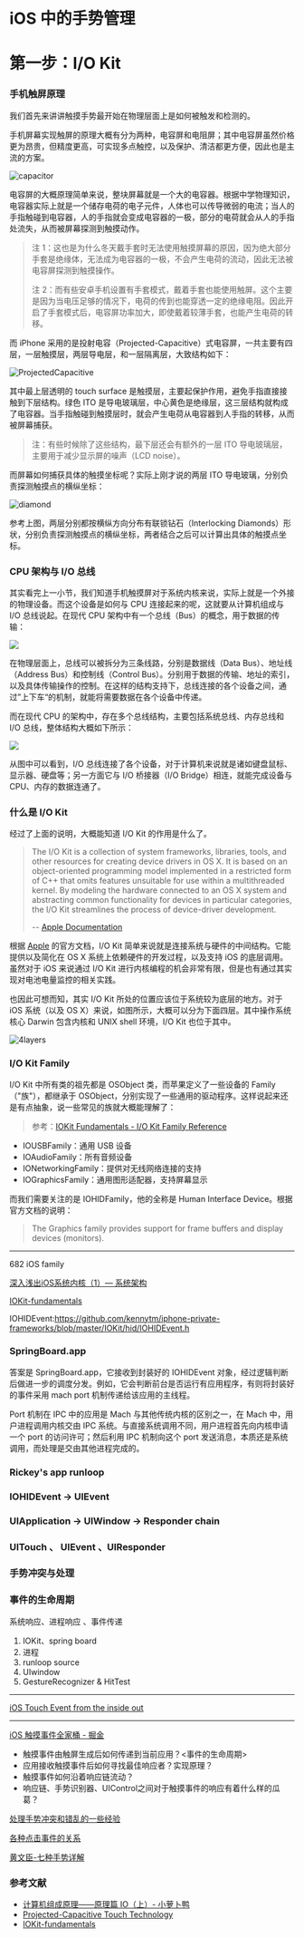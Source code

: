 # iOS 中的手势管理

# 第一步：I/O Kit

### 手机触屏原理

我们首先来讲讲触摸手势最开始在物理层面上是如何被触发和检测的。

手机屏幕实现触屏的原理大概有分为两种，电容屏和电阻屏；其中电容屏虽然价格更为昂贵，但精度更高，可实现多点触控，以及保护、清洁都更方便，因此也是主流的方案。

![capacitor](/Users/rickey/Desktop/Swift/Rickey-iOS-Notes/backups/iOSGesture/capacitor.png)

电容屏的大概原理简单来说，整块屏幕就是一个大的电容器。根据中学物理知识，电容器实际上就是一个储存电荷的电子元件，人体也可以传导微弱的电流；当人的手指触碰到电容器，人的手指就会变成电容器的一极，部分的电荷就会从人的手指处流失，从而被屏幕探测到触摸动作。

> 注 1：这也是为什么冬天戴手套时无法使用触摸屏幕的原因，因为绝大部分手套是绝缘体，无法成为电容器的一极，不会产生电荷的流动，因此无法被电容屏探测到触摸操作。
>
> 注 2：而有些安卓手机设置有手套模式，戴着手套也能使用触屏。这个主要是因为当电压足够的情况下，电荷的传到也能穿透一定的绝缘电阻。因此开启了手套模式后，电容屏功率加大，即使戴着较薄手套，也能产生电荷的转移。

而 iPhone 采用的是投射电容（Projected-Capacitive）式电容屏，一共主要有四层，一层触摸层，两层导电层，和一层隔离层，大致结构如下：

![ProjectedCapacitive](/Users/rickey/Desktop/Swift/Rickey-iOS-Notes/backups/iOSGesture/ProjectedCapacitive.png)

其中最上层透明的 touch surface 是触摸层，主要起保护作用，避免手指直接接触到下层结构。绿色 ITO 是导电玻璃层，中心黄色是绝缘层，这三层结构就构成了电容器。当手指触碰到触摸层时，就会产生电荷从电容器到人手指的转移，从而被屏幕捕获。

> 注：有些时候除了这些结构，最下层还会有额外的一层 ITO 导电玻璃层，主要用于减少显示屏的噪声（LCD noise）。

而屏幕如何捕获具体的触摸坐标呢？实际上刚才说的两层 ITO 导电玻璃，分别负责探测触摸点的横纵坐标：

![diamond](/Users/rickey/Desktop/Swift/Rickey-iOS-Notes/backups/iOSGesture/diamond.png)

参考上图，两层分别都按横纵方向分布有联锁钻石（Interlocking Diamonds）形状，分别负责探测触摸点的横纵坐标，两者结合之后可以计算出具体的触摸点坐标。

### CPU 架构与 I/O 总线

其实看完上一小节，我们知道手机触摸屏对于系统内核来说，实际上就是一个外接的物理设备。而这个设备是如何与 CPU 连接起来的呢，这就要从计算机组成与 I/O 总线说起。在现代 CPU 架构中有一个总线（Bus）的概念，用于数据的传输：

![](/Users/rickey/Desktop/Swift/Rickey-iOS-Notes/backups/iOSGesture/Bus.jpg)

在物理层面上，总线可以被拆分为三条线路，分别是数据线（Data Bus）、地址线（Address Bus）和控制线（Control Bus）。分别用于数据的传输、地址的索引，以及具体传输操作的控制。在这样的结构支持下，总线连接的各个设备之间，通过”上下车“的机制，就能将需要数据在各个设备中传递。

而在现代 CPU 的架构中，存在多个总线结构，主要包括系统总线、内存总线和 I/O 总线，整体结构大概如下所示：

![](/Users/rickey/Desktop/Swift/Rickey-iOS-Notes/backups/iOSGesture/IOBus.jpg)

从图中可以看到，I/O 总线连接了各个设备，对于计算机来说就是诸如键盘鼠标、显示器、硬盘等；另一方面它与 I/O 桥接器（I/O Bridge）相连，就能完成设备与 CPU、内存的数据连通了。

### 什么是 I/O Kit

经过了上面的说明，大概能知道 I/O Kit 的作用是什么了。

> The I/O Kit is a collection of system frameworks, libraries, tools, and other resources for creating device drivers in OS X. It is based on an object-oriented programming model implemented in a restricted form of C++ that omits features unsuitable for use within a multithreaded kernel. By modeling the hardware connected to an OS X system and abstracting common functionality for devices in particular categories, the I/O Kit streamlines the process of device-driver development.
>
> -- [Apple Documentation](https://developer.apple.com/library/archive/documentation/DeviceDrivers/Conceptual/IOKitFundamentals/Features/Features.html#//apple_ref/doc/uid/TP0000012-TPXREF101)

根据 [Apple](https://developer.apple.com/library/archive/documentation/DeviceDrivers/Conceptual/IOKitFundamentals/Features/Features.html#//apple_ref/doc/uid/TP0000012-TPXREF101) 的官方文档，I/O Kit 简单来说就是连接系统与硬件的中间结构。它能提供以及简化在 OS X 系统上依赖硬件的开发过程，以及支持 iOS 的底层调用。虽然对于 iOS 来说通过 I/O Kit 进行内核编程的机会非常有限，但是也有通过其实现对电池电量监控的相关实践。

也因此可想而知，其实 I/O Kit 所处的位置应该位于系统较为底层的地方。对于 iOS 系统（以及 OS X）来说，如图所示，大概可以分为下面四层。其中操作系统核心 Darwin 包含内核和 UNIX shell 环境，I/O Kit 也位于其中。

![4layers](/Users/rickey/Desktop/Swift/Rickey-iOS-Notes/backups/iOSGesture/4layers.png)

### I/O Kit Family

I/O Kit 中所有类的祖先都是 OSObject 类，而苹果定义了一些设备的 Family（"族"），都继承于 OSObject，分别实现了一些通用的驱动程序。这样说起来还是有点抽象，说一些常见的族就大概能理解了：

> 参考：[IOKit Fundamentals - I/O Kit Family Reference](https://developer.apple.com/library/archive/documentation/DeviceDrivers/Conceptual/IOKitFundamentals/Families_Ref/Families_Ref.html#//apple_ref/doc/uid/TP0000021-BABCCBIJ)

- IOUSBFamily：通用 USB 设备
- IOAudioFamily：所有音频设备
- IONetworkingFamily：提供对无线网络连接的支持
- IOGraphicsFamily：通用图形适配器，支持屏幕显示

而我们需要关注的是 IOHIDFamily，他的全称是 Human Interface Device。根据官方文档的说明：

>  The Graphics family provides support for frame buffers and display devices (monitors).







---
682 iOS family

[深入浅出iOS系统内核（1）— 系统架构](https://www.jianshu.com/p/029cc1b039d6)

[IOKit-fundamentals](https://developer.apple.com/library/archive/documentation/DeviceDrivers/Conceptual/IOKitFundamentals/Introduction/Introduction.html)

IOHIDEvent:https://github.com/kennytm/iphone-private-frameworks/blob/master/IOKit/hid/IOHIDEvent.h

### SpringBoard.app

答案是 SpringBoard.app，它接收到封装好的 IOHIDEvent 对象，经过逻辑判断后做进一步的调度分发。例如，它会判断前台是否运行有应用程序，有则将封装好的事件采用 mach port 机制传递给该应用的主线程。

Port 机制在 IPC 中的应用是 Mach 与其他传统内核的区别之一，在 Mach 中，用户进程调用内核交由 IPC 系统。与直接系统调用不同，用户进程首先向内核申请一个 port 的访问许可；然后利用 IPC 机制向这个 port 发送消息，本质还是系统调用，而处理是交由其他进程完成的。

### Rickey's app runloop



### IOHIDEvent -> UIEvent




### UIApplication -> UIWindow -> Responder chain




### UITouch 、 UIEvent 、UIResponder




### 手势冲突与处理




### 事件的生命周期

系统响应、进程响应 、事件传递

1. IOKit、spring board
2. 进程
3. runloop source
4. UIwindow
5. GestureRecognizer & HitTest





---



[iOS Touch Event from the inside out](https://www.jianshu.com/p/70ba981317b6)

---

[iOS 触摸事件全家桶 - 掘金](https://juejin.im/entry/59a7b6e4f265da246f381d37)

- 触摸事件由触屏生成后如何传递到当前应用？<事件的生命周期>
- 应用接收触摸事件后如何寻找最佳响应者？实现原理？
- 触摸事件如何沿着响应链流动？
- 响应链、手势识别器、UIControl之间对于触摸事件的响应有着什么样的瓜葛？

[处理手势冲突和错乱的一些经验](http://yulingtianxia.com/blog/2016/08/29/Some-Experience-of-Gesture/)

[各种点击事件的关系](https://juejin.im/post/5bd142fdf265da0a8b576417)

[黄文臣-七种手势详解](https://blog.csdn.net/Hello_Hwc/article/details/44044225)


### 参考文献

- [计算机组成原理——原理篇 IO（上）- 小萝卜鸭](https://www.cnblogs.com/wwj99/p/12852344.html)
- [Projected-Capacitive Touch Technology](http://large.stanford.edu/courses/2012/ph250/lee2/docs/art6.pdf)
- [IOKit-fundamentals](https://developer.apple.com/library/archive/documentation/DeviceDrivers/Conceptual/IOKitFundamentals/Introduction/Introduction.html)

